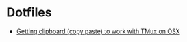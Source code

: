 # Dotfiles

- [Getting clipboard (copy paste) to work with TMux on 
  OSX](https://github.com/ChrisJohnsen/tmux-MacOSX-pasteboard)

